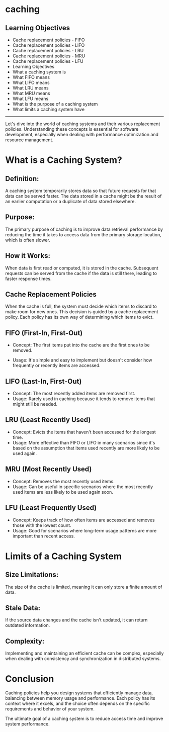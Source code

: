 # caching

## Learning Objectives
- Cache replacement policies - FIFO
- Cache replacement policies - LIFO
- Cache replacement policies - LRU
- Cache replacement policies - MRU
- Cache replacement policies - LFU
- Learning Objectives
- What a caching system is
- What FIFO means
- What LIFO means
- What LRU means
- What MRU means
- What LFU means
- What is the purpose of a caching system
- What limits a caching system have
___
Let's dive into the world of caching systems and their various replacement policies. Understanding these concepts is essential for software development, especially when dealing with performance optimization and resource management.

# What is a Caching System?

## Definition:

 A caching system temporarily stores data so that future requests for that data can be served faster. The data stored in a cache might be the result of an earlier computation or a duplicate of data stored elsewhere.

## Purpose:

The primary purpose of caching is to improve data retrieval performance by reducing the time it takes to access data from the primary storage location, which is often slower.

## How it Works:

When data is first read or computed, it is stored in the cache. Subsequent requests can be served from the cache if the data is still there, leading to faster response times.

## Cache Replacement Policies

When the cache is full, the system must decide which items to discard to make room for new ones. This decision is guided by a cache replacement policy. Each policy has its own way of determining which items to evict.

## FIFO (First-In, First-Out)

- Concept: The first items put into the cache are the first ones to be removed.

- Usage: It's simple and easy to implement but doesn't consider how frequently or recently items are accessed.

## LIFO (Last-In, First-Out)

- Concept:
The most recently added items are removed first.
- Usage: Rarely used in caching because it tends to remove items that might still be needed.

## LRU (Least Recently Used)

- Concept:
Evicts the items that haven't been accessed for the longest time.
- Usage: More effective than FIFO or LIFO in many scenarios since it's based on the assumption that items used recently are more likely to be used again.

## MRU (Most Recently Used)

- Concept:
Removes the most recently used items.
- Usage: Can be useful in specific scenarios where the most recently used items are less likely to be used again soon.

## LFU (Least Frequently Used)

- Concept:
 Keeps track of how often items are accessed and removes those with the lowest count.
- Usage: Good for scenarios where long-term usage patterns are more important than recent access.

# Limits of a Caching System

## Size Limitations:
 The size of the cache is limited, meaning it can only store a finite amount of data.

## Stale Data:
 If the source data changes and the cache isn't updated, it can return outdated information.

## Complexity:
 Implementing and maintaining an efficient cache can be complex, especially when dealing with consistency and synchronization in distributed systems.

# Conclusion
Caching policies help you design systems that efficiently manage data, balancing between memory usage and performance. Each policy has its context where it excels, and the choice often depends on the specific requirements and behavior of your system.

The ultimate goal of a caching system is to reduce access time and improve system performance.

